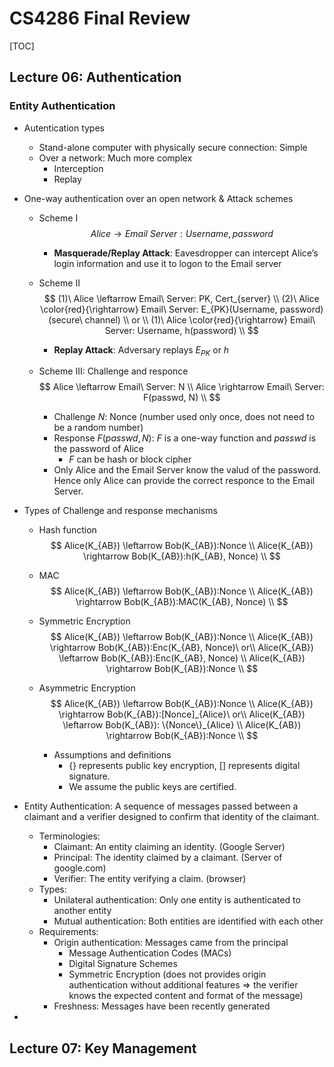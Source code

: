 # CS4286 Final Review

[TOC]

## Lecture 06: Authentication

### Entity Authentication

* Autentication types

  * Stand-alone computer with physically secure connection: Simple
  * Over a network: Much more complex
    * Interception
    * Replay

* One-way authentication over an open network & Attack schemes

  * Scheme I 
    $$
    Alice \rightarrow Email\ Server: Username, password
    $$

    * **Masquerade/Replay Attack**: Eavesdropper can intercept Alice’s login information and use it to logon to the Email server

  * Scheme II
    $$
    (1)\ Alice \leftarrow Email\ Server: PK, Cert_{server} \\
    (2)\ Alice \color{red}{\rightarrow} Email\ Server: E_{PK}(Username, password) (secure\ channel) \\
    or \\
    (1)\ Alice \color{red}{\rightarrow} Email\ Server: Username, h(password) \\
    $$

    * **Replay Attack**: Adversary replays $E_{PK}$ or $h$ 

  * Scheme III: Challenge and responce
    $$
    Alice \leftarrow Email\ Server: N \\
    Alice \rightarrow Email\ Server: F(passwd, N) \\
    $$

    * Challenge $N$: Nonce (number used only once, does not need to be a random number)
    * Response $F(passwd, N)$: $F$ is a one-way function and $passwd$ is the password of Alice
      * $F$ can be hash or block cipher
    * Only Alice and the Email Server know the valud of the password. Hence only Alice can provide the correct responce to the Email Server. 

* Types of Challenge and response mechanisms

  * Hash function
    $$
    Alice(K_{AB}) \leftarrow Bob(K_{AB}):Nonce \\
    Alice(K_{AB}) \rightarrow Bob(K_{AB}):h(K_{AB}, Nonce) \\
    $$

  * MAC
    $$
    Alice(K_{AB}) \leftarrow Bob(K_{AB}):Nonce \\
    Alice(K_{AB}) \rightarrow Bob(K_{AB}):MAC(K_{AB}, Nonce) \\
    $$

  * Symmetric Encryption
    $$
    Alice(K_{AB}) \leftarrow Bob(K_{AB}):Nonce \\
    Alice(K_{AB}) \rightarrow Bob(K_{AB}):Enc(K_{AB}, Nonce)\ or\\
    Alice(K_{AB}) \leftarrow Bob(K_{AB}):Enc(K_{AB}, Nonce) \\
    Alice(K_{AB}) \rightarrow Bob(K_{AB}):Nonce \\
    $$

  * Asymmetric Encryption
    $$
    Alice(K_{AB}) \leftarrow Bob(K_{AB}):Nonce \\
    Alice(K_{AB}) \rightarrow Bob(K_{AB}):[Nonce]_{Alice}\ or\\
    Alice(K_{AB}) \leftarrow Bob(K_{AB}): \{Nonce\}_{Alice} \\
    Alice(K_{AB}) \rightarrow Bob(K_{AB}):Nonce \\
    $$

    * Assumptions and definitions
      * $\{\}$ represents public key encryption, $[]$ represents digital signature.
      * We assume the public keys are certified. 

* Entity Authentication: A sequence of messages passed between a claimant and a verifier designed to confirm that identity of the claimant. 

  * Terminologies: 
    * Claimant: An entity claiming an identity. (Google Server)
    * Principal: The identity claimed by a claimant. (Server of google.com)
    * Verifier: The entity verifying a claim. (browser)
  * Types:
    * Unilateral authentication: Only one entity is authenticated to another entity
    * Mutual authentication: Both entities are identified with each other
  * Requirements:
    * Origin authentication: Messages came from the principal
      * Message Authentication Codes (MACs)
      * Digital Signature Schemes
      * Symmetric Encryption (does not provides origin authentication without additional features => the verifier knows the expected content and format of the message)
    * Freshness: Messages have been recently generated

* 

## Lecture 07: Key Management

 